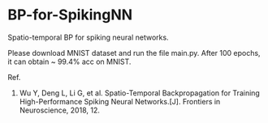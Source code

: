 # BP-for-SpikingNN
Spatio-temporal BP for spiking neural networks.

Please download MNIST dataset and run the file main.py. After 100 epochs, it can obtain ~ 99.4% acc on MNIST.

Ref.
1. Wu Y, Deng L, Li G, et al. Spatio-Temporal Backpropagation for Training High-Performance Spiking Neural Networks.[J]. Frontiers in Neuroscience, 2018, 12.

